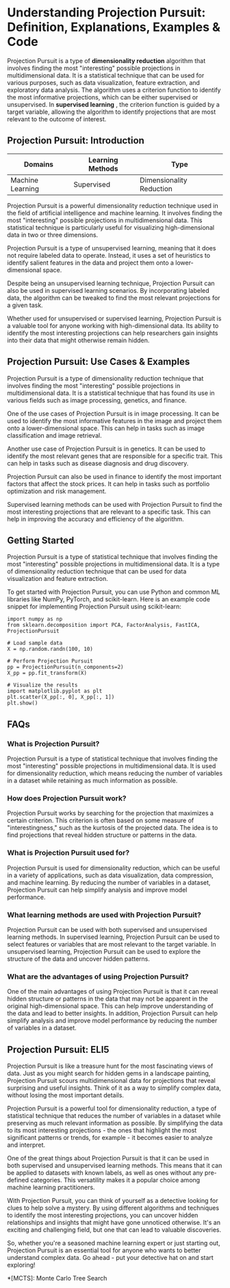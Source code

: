 # Understanding Projection Pursuit: Definition, Explanations, Examples & Code

Projection Pursuit is a type of **dimensionality reduction** algorithm that
involves finding the most "interesting" possible projections in
multidimensional data. It is a statistical technique that can be used for
various purposes, such as data visualization, feature extraction, and
exploratory data analysis. The algorithm uses a criterion function to identify
the most informative projections, which can be either supervised or
unsupervised. In **supervised learning** , the criterion function is guided by
a target variable, allowing the algorithm to identify projections that are
most relevant to the outcome of interest.

## Projection Pursuit: Introduction

Domains | Learning Methods | Type  
---|---|---  
Machine Learning | Supervised | Dimensionality Reduction  
  
Projection Pursuit is a powerful dimensionality reduction technique used in
the field of artificial intelligence and machine learning. It involves finding
the most "interesting" possible projections in multidimensional data. This
statistical technique is particularly useful for visualizing high-dimensional
data in two or three dimensions.

Projection Pursuit is a type of unsupervised learning, meaning that it does
not require labeled data to operate. Instead, it uses a set of heuristics to
identify salient features in the data and project them onto a lower-
dimensional space.

Despite being an unsupervised learning technique, Projection Pursuit can also
be used in supervised learning scenarios. By incorporating labeled data, the
algorithm can be tweaked to find the most relevant projections for a given
task.

Whether used for unsupervised or supervised learning, Projection Pursuit is a
valuable tool for anyone working with high-dimensional data. Its ability to
identify the most interesting projections can help researchers gain insights
into their data that might otherwise remain hidden.

## Projection Pursuit: Use Cases & Examples

Projection Pursuit is a type of dimensionality reduction technique that
involves finding the most "interesting" possible projections in
multidimensional data. It is a statistical technique that has found its use in
various fields such as image processing, genetics, and finance.

One of the use cases of Projection Pursuit is in image processing. It can be
used to identify the most informative features in the image and project them
onto a lower-dimensional space. This can help in tasks such as image
classification and image retrieval.

Another use case of Projection Pursuit is in genetics. It can be used to
identify the most relevant genes that are responsible for a specific trait.
This can help in tasks such as disease diagnosis and drug discovery.

Projection Pursuit can also be used in finance to identify the most important
factors that affect the stock prices. It can help in tasks such as portfolio
optimization and risk management.

Supervised learning methods can be used with Projection Pursuit to find the
most interesting projections that are relevant to a specific task. This can
help in improving the accuracy and efficiency of the algorithm.

## Getting Started

Projection Pursuit is a type of statistical technique that involves finding
the most "interesting" possible projections in multidimensional data. It is a
type of dimensionality reduction technique that can be used for data
visualization and feature extraction.

To get started with Projection Pursuit, you can use Python and common ML
libraries like NumPy, PyTorch, and scikit-learn. Here is an example code
snippet for implementing Projection Pursuit using scikit-learn:

    
    
    
    import numpy as np
    from sklearn.decomposition import PCA, FactorAnalysis, FastICA, ProjectionPursuit
    
    # Load sample data
    X = np.random.randn(100, 10)
    
    # Perform Projection Pursuit
    pp = ProjectionPursuit(n_components=2)
    X_pp = pp.fit_transform(X)
    
    # Visualize the results
    import matplotlib.pyplot as plt
    plt.scatter(X_pp[:, 0], X_pp[:, 1])
    plt.show()
    
    

## FAQs

### What is Projection Pursuit?

Projection Pursuit is a type of statistical technique that involves finding
the most "interesting" possible projections in multidimensional data. It is
used for dimensionality reduction, which means reducing the number of
variables in a dataset while retaining as much information as possible.

### How does Projection Pursuit work?

Projection Pursuit works by searching for the projection that maximizes a
certain criterion. This criterion is often based on some measure of
"interestingness," such as the kurtosis of the projected data. The idea is to
find projections that reveal hidden structure or patterns in the data.

### What is Projection Pursuit used for?

Projection Pursuit is used for dimensionality reduction, which can be useful
in a variety of applications, such as data visualization, data compression,
and machine learning. By reducing the number of variables in a dataset,
Projection Pursuit can help simplify analysis and improve model performance.

### What learning methods are used with Projection Pursuit?

Projection Pursuit can be used with both supervised and unsupervised learning
methods. In supervised learning, Projection Pursuit can be used to select
features or variables that are most relevant to the target variable. In
unsupervised learning, Projection Pursuit can be used to explore the structure
of the data and uncover hidden patterns.

### What are the advantages of using Projection Pursuit?

One of the main advantages of using Projection Pursuit is that it can reveal
hidden structure or patterns in the data that may not be apparent in the
original high-dimensional space. This can help improve understanding of the
data and lead to better insights. In addition, Projection Pursuit can help
simplify analysis and improve model performance by reducing the number of
variables in a dataset.

## Projection Pursuit: ELI5

Projection Pursuit is like a treasure hunt for the most fascinating views of
data. Just as you might search for hidden gems in a landscape painting,
Projection Pursuit scours multidimensional data for projections that reveal
surprising and useful insights. Think of it as a way to simplify complex data,
without losing the most important details.

Projection Pursuit is a powerful tool for dimensionality reduction, a type of
statistical technique that reduces the number of variables in a dataset while
preserving as much relevant information as possible. By simplifying the data
to its most interesting projections - the ones that highlight the most
significant patterns or trends, for example - it becomes easier to analyze and
interpret.

One of the great things about Projection Pursuit is that it can be used in
both supervised and unsupervised learning methods. This means that it can be
applied to datasets with known labels, as well as ones without any pre-defined
categories. This versatility makes it a popular choice among machine learning
practitioners.

With Projection Pursuit, you can think of yourself as a detective looking for
clues to help solve a mystery. By using different algorithms and techniques to
identify the most interesting projections, you can uncover hidden
relationships and insights that might have gone unnoticed otherwise. It's an
exciting and challenging field, but one that can lead to valuable discoveries.

So, whether you're a seasoned machine learning expert or just starting out,
Projection Pursuit is an essential tool for anyone who wants to better
understand complex data. Go ahead - put your detective hat on and start
exploring!

  *[MCTS]: Monte Carlo Tree Search